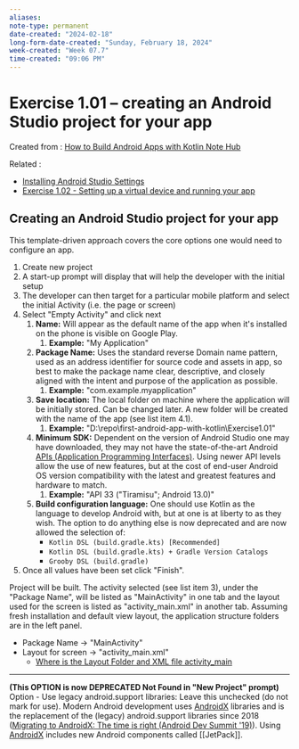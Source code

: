 ```yaml
---
aliases:
note-type: permanent
date-created: "2024-02-18"
long-form-date-created: "Sunday, February 18, 2024"
week-created: "Week 07.7"
time-created: "09:06 PM"
---
```


# Exercise 1.01 – creating an Android Studio project for your app

Created from : [How to Build Android Apps with Kotlin Note Hub](How%20to%20Build%20Android%20Apps%20with%20Kotlin%20Note%20Hub.md)

Related :

- [Installing Android Studio Settings](Installing%20Android%20Studio%20Settings.md)
- [Exercise 1.02 - Setting up a virtual device and running your app](Exercise%201.02%20-%20Setting%20up%20a%20virtual%20device%20and%20running%20your%20app.md)

## Creating an Android Studio project for your app

This template-driven approach covers the core options one would need to
configure an app.

1. Create new project
2. A start-up prompt will display that will help the developer with the initial setup
3. The developer can then target for a particular mobile platform and select the initial Activity (i.e. the page or screen)
4. Select "Empty Activity" and click next
   1. **Name:** Will appear as the default name of the app when it's installed on the phone is visible on Google Play.
      1. **Example:** "My Application"
   2. **Package Name:** Uses the standard reverse Domain name pattern, used as an address identifier for source code and assets in app, so best to make the package name clear, descriptive, and closely aligned with the intent and purpose of the application as possible.
      1. **Example:** "com.example.myapplication"
   3. **Save location:** The local folder on machine where the application will be initially stored. Can be changed later. A new folder will be created with the name of the app (see list item 4.1).
      1. **Example:** "D:\\repo\\first-android-app-with-kotlin\\Exercise1.01"
   4. **Minimum SDK:** Dependent on the version of Android Studio one may have downloaded, they may not have the state-of-the-art Android [APIs (Application Programming Interfaces)](<../../3-permanent-notes-🧲/APIs%20(Application%20Programming%20Interfaces).md>). Using newer API levels allow the use of new features, but at the cost of end-user Android OS version compatibility with the latest and greatest features and hardware to match.
      1. **Example:** "API 33 ("Tiramisu"; Android 13.0)"
   5. **Build configuration language:** One should use Kotlin as the language to develop Android with, but at one is at liberty to as they wish. The option to do anything else is now deprecated and are now allowed the selection of:
      - `Kotlin DSL (build.gradle.kts) [Recommended]`
      - `Kotlin DSL (build.gradle.kts) + Gradle Version Catalogs`
      - `Grooby DSL (build.gradle)`
5. Once all values have been set click "Finish".

Project will be built. The activity selected (see list item 3), under the
"Package Name", will be listed as "MainActivity" in one tab and the layout used
for the screen is listed as "activity_main.xml" in another tab. Assuming fresh
installation and default view layout, the application structure folders are in
the left panel.

- Package Name -> "MainActivity"
- Layout for screen -> "activity_main.xml"
  - [Where is the Layout Folder and XML file activity_main](Where%20is%20the%20Layout%20Folder%20and%20XML%20file%20activity_main.md)

---

**(This OPTION is now DEPRECATED Not Found in "New Project" prompt)** Option - Use legacy android.support libraries: Leave this unchecked (do not mark for use). Modern Android development uses [AndroidX](AndroidX) libraries and is the replacement of the (legacy) android.support libraries since 2018 ([Migrating to AndroidX: The time is right (Android Dev Summit '19)](https://www.youtube.com/watch?v=Hyt7LR5mXLc&ab_channel=AndroidDevelopers)). Using [AndroidX](AndroidX) includes new Android components called [[JetPack]].
